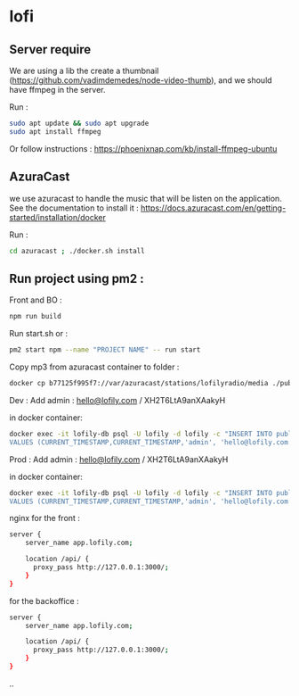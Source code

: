 # lofi

## Server require

We are using a lib the create a thumbnail (https://github.com/vadimdemedes/node-video-thumb), and we should have ffmpeg in the server.

Run :

```bash
sudo apt update && sudo apt upgrade
sudo apt install ffmpeg
```

Or follow instructions : https://phoenixnap.com/kb/install-ffmpeg-ubuntu

## AzuraCast

we use azuracast to handle the music that will be listen on the application.
See the documentation to install it : https://docs.azuracast.com/en/getting-started/installation/docker

Run :

```bash
cd azuracast ; ./docker.sh install
```

## Run project using pm2 :

Front and BO :

```bash
npm run build
```

Run start.sh or :

```bash
pm2 start npm --name "PROJECT NAME" -- run start
```

Copy mp3 from azuracast container to folder :

```bash
docker cp b77125f995f7://var/azuracast/stations/lofilyradio/media ./public
```

Dev :
Add admin : hello@lofily.com / XH2T6LtA9anXAakyH

in docker container:

```bash
docker exec -it lofily-db psql -U lofily -d lofily -c "INSERT INTO public."user"(created, updated, username, email, password, type)
VALUES (CURRENT_TIMESTAMP,CURRENT_TIMESTAMP,'admin', 'hello@lofily.com', '$2b$10$tWbdwFqKzzxxYy2b4j.so.I9NNgaoHwQfrMDEnHKXV8bWGNodgD4G', 'ADMIN');"
```

Prod :
Add admin : hello@lofily.com / XH2T6LtA9anXAakyH

in docker container:

```bash
docker exec -it lofily-db psql -U lofily -d lofily -c "INSERT INTO public."user"(created, updated, username, email, password, type,setting)
VALUES (CURRENT_TIMESTAMP,CURRENT_TIMESTAMP,'admin', 'hello@lofily.com', '$2b$10$Yan3NubNqPk34TWDtC1YqeSllrqxSP8EWnbrDP49uVZLikVhRgu3m', 'ADMIN','{}');"
```

nginx
for the front :

```bash
server {
    server_name app.lofily.com;

    location /api/ {
      proxy_pass http://127.0.0.1:3000/;
    }
}
```

for the backoffice :

```bash
server {
    server_name app.lofily.com;

    location /api/ {
      proxy_pass http://127.0.0.1:3000/;
    }
}
```

..
